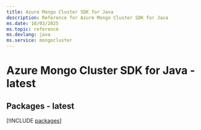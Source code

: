 ```yaml
---
title: Azure Mongo Cluster SDK for Java
description: Reference for Azure Mongo Cluster SDK for Java
ms.date: 10/03/2025
ms.topic: reference
ms.devlang: java
ms.service: mongocluster
---
```

# Azure Mongo Cluster SDK for Java - latest
## Packages - latest
[!INCLUDE [packages](mongo-cluster-index.md)]